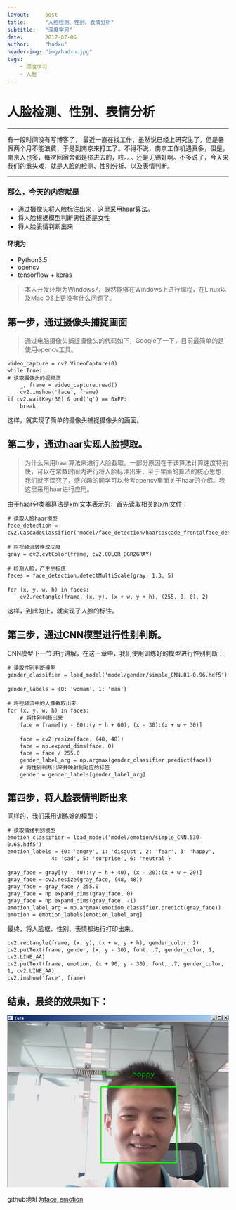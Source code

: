 ```yaml
---
layout:     post
title:      "人脸检测、性别、表情分析"
subtitle:   "深度学习"
date:       2017-07-06
author:     "hadxu"
header-img: "img/hadxu.jpg"
tags:
    - 深度学习
    - 人脸
---
```


# 人脸检测、性别、表情分析

----------
有一段时间没有写博客了， 最近一直在找工作，虽然说已经上研究生了，但是暑假两个月不能浪费，于是到南京来打工了。不得不说，南京工作机遇真多，但是，南京人也多，每次回宿舍都是挤进去的，哎。。。还是无锡好啊。不多说了，今天来我们的重头戏，就是人脸的检测、性别分析、以及表情判断。

----------
### 那么，今天的内容就是
- 通过摄像头将人脸标注出来，这里采用haar算法。
- 将人脸根据模型判断男性还是女性
- 将人脸表情判断出来

#### 环境为

- Python3.5
- opencv
- tensorflow + keras

> 本人开发环境为Windows7，既然能够在Windows上进行编程，在Linux以及Mac OS上更没有什么问题了。


## 第一步，通过摄像头捕捉画面

> 通过电脑摄像头捕捉摄像头的代码如下，Google了一下，目前最简单的是使用opencv工具。

    video_capture = cv2.VideoCapture(0)
	while True:
    # 读取摄像头的视频流
    	_, frame = video_capture.read()
		cv2.imshow('face', frame)
	if cv2.waitKey(30) & ord('q') == 0xFF:
        break

这样，就实现了简单的摄像头捕捉摄像头的画面。

## 第二步，通过haar实现人脸提取。

> 为什么采用haar算法来进行人脸截取。一部分原因在于该算法计算速度特别快，可以在常数时间内进行将人脸标注出来，至于里面的算法的核心思想，我们就不深究了，感兴趣的同学可以参考opencv里面关于haar的介绍。我这里采用haar进行应用。

由于haar分类器算法是xml文本表示的，首先读取相关的xml文件：

	# 读取人脸haar模型
	face_detection = cv2.CascadeClassifier('model/face_detection/haarcascade_frontalface_default.xml')
	
	# 将视频流转换成灰度
    gray = cv2.cvtColor(frame, cv2.COLOR_BGR2GRAY)

	# 检测人脸，产生坐标值
    faces = face_detection.detectMultiScale(gray, 1.3, 5)

	for (x, y, w, h) in faces:
		cv2.rectangle(frame, (x, y), (x + w, y + h), (255, 0, 0), 2)

这样，到此为止，就实现了人脸的标注。

## 第三步，通过CNN模型进行性别判断。

CNN模型下一节进行讲解，在这一章中，我们使用训练好的模型进行性别判断：

	# 读取性别判断模型
	gender_classifier = load_model('model/gender/simple_CNN.81-0.96.hdf5')

	gender_labels = {0: 'womam', 1: 'man'}

	# 将视频流中的人像截取出来
	for (x, y, w, h) in faces:
        # 将性别判断出来
        face = frame[(y - 60):(y + h + 60), (x - 30):(x + w + 30)]

        face = cv2.resize(face, (48, 48))
        face = np.expand_dims(face, 0)
        face = face / 255.0
        gender_label_arg = np.argmax(gender_classifier.predict(face))
		# 将性别判断出来并映射到对应的标签
        gender = gender_labels[gender_label_arg]

## 第四步，将人脸表情判断出来

同样的，我们采用训练好的模型：

	# 读取情绪判别模型
	emotion_classifier = load_model('model/emotion/simple_CNN.530-0.65.hdf5')
	emotion_labels = {0: 'angry', 1: 'disgust', 2: 'fear', 3: 'happy',
                  4: 'sad', 5: 'surprise', 6: 'neutral'}

	gray_face = gray[(y - 40):(y + h + 40), (x - 20):(x + w + 20)]
    gray_face = cv2.resize(gray_face, (48, 48))
    gray_face = gray_face / 255.0
    gray_face = np.expand_dims(gray_face, 0)
    gray_face = np.expand_dims(gray_face, -1)
    emotion_label_arg = np.argmax(emotion_classifier.predict(gray_face))
    emotion = emotion_labels[emotion_label_arg]

最终，将人脸框、性别、表情都进行打印出来。

    cv2.rectangle(frame, (x, y), (x + w, y + h), gender_color, 2)
    cv2.putText(frame, gender, (x, y - 30), font, .7, gender_color, 1, cv2.LINE_AA)
    cv2.putText(frame, emotion, (x + 90, y - 30), font, .7, gender_color, 1, cv2.LINE_AA)
    cv2.imshow('face', frame)

## 结束，最终的效果如下：

![img](/img/in-post/face.png)

github地址为[face_emotion](https://github.com/HadXu/machine-learning/tree/master/face_detection_and_emotion)

